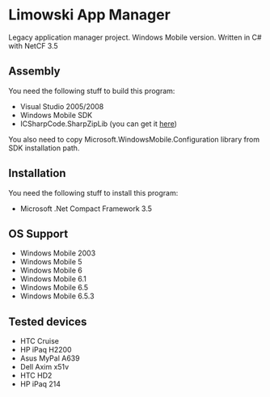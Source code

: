 # Limowski App Manager

Legacy application manager project. Windows Mobile version. Written in C# with NetCF 3.5

## Assembly

You need the following stuff to build this program:

 - Visual Studio 2005/2008
 - Windows Mobile SDK
 - ICSharpCode.SharpZipLib (you can get it [here])

You also need to copy Microsoft.WindowsMobile.Configuration library from SDK installation path.
 
## Installation

You need the following stuff to install this program:

 - Microsoft .Net Compact Framework 3.5
 
## OS Support

 - Windows Mobile 2003
 - Windows Mobile 5
 - Windows Mobile 6
 - Windows Mobile 6.1
 - Windows Mobile 6.5
 - Windows Mobile 6.5.3

## Tested devices

 - HTC Cruise
 - HP iPaq H2200
 - Asus MyPal A639
 - Dell Axim x51v
 - HTC HD2
 - HP iPaq 214

[here]: https://sourceforge.net/projects/sharpdevelop/files/SharpZipLib/0.85.5/SharpZipLib_0855_Bin.zip/download?use_mirror=iweb
